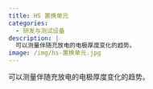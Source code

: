 ```yaml
---
title: HS 置换单元
categories:
  - 研发与测试设备
description: |
  可以测量伴随充放电的电极厚度变化的趋势。
image: /img/hs-置换单元.jpg
---
```

可以测量伴随充放电的电极厚度变化的趋势。